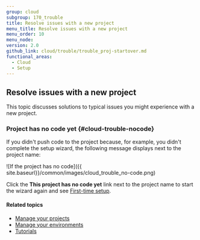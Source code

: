 ```yaml
---
group: cloud
subgroup: 170_trouble
title: Resolve issues with a new project
menu_title: Resolve issues with a new project
menu_order: 10
menu_node:
version: 2.0
github_link: cloud/trouble/trouble_proj-startover.md
functional_areas:
  - Cloud
  - Setup
---
```


## Resolve issues with a new project
This topic discusses solutions to typical issues you might experience with a new project.

### Project has no code yet {#cloud-trouble-nocode}
If you didn't push code to the project because, for example, you didn't complete the setup wizard, the following message displays next to the project name:

![If the project has no code]({{ site.baseurl}}/common/images/cloud_trouble_no-code.png)

Click the **This project has no code yet** link next to the project name to start the wizard again and see [First-time setup]({{page.baseurl}}/cloud/access-acct/first-time-setup.html#account).

#### Related topics
*	[Manage your projects]({{page.baseurl}}/cloud/project/projects.html)
*	[Manage your environments]({{page.baseurl}}/cloud/env/environments.html)
*	[Tutorials]({{page.baseurl}}/cloud/howtos/how-to.html)
